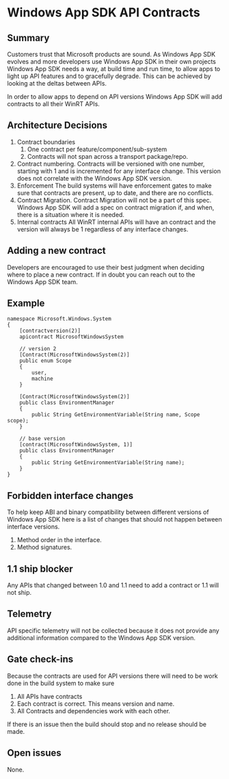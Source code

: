 


# Windows App SDK API Contracts

## Summary
Customers trust that Microsoft products are sound.  As Windows App SDK evolves and more developers use Windows App SDK in their own projects Windows App SDK needs a way, at build time and run time, to allow apps to light up API features and to gracefully degrade.  This can be achieved by looking at the deltas between APIs.  

In order to allow apps to depend on API versions Windows App SDK will add contracts to all their WinRT APIs.


## Architecture Decisions
1. Contract boundaries
   1. One contract per feature/component/sub-system
   2. Contracts will not span across a transport package/repo.
2. Contract numbering.
Contracts will be versioned with one number, starting with 1 and is incremented for any interface change.  This version does not correlate with the Windows App SDK version.
3. Enforcement
The build systems will have enforcement gates to make sure that contracts are present, up to date, and there are no conflicts.
4. Contract Migration.
Contract Migration will not be a part of this spec.  Windows App SDK will add a spec on contract migration if, and when, there is a situation where it is needed.
5. Internal contracts
All WinRT internal APIs will have an contract and the version will always be 1 regardless of any interface changes.

## Adding a new contract
Developers are encouraged to use their best judgment when deciding where to place a new contract.  If in doubt you can reach out to the Windows App SDK team.

## Example

    namespace Microsoft.Windows.System
    {
        [contractversion(2)]
        apicontract MicrosoftWindowsSystem
        
        // version 2
        [Contract(MicrosoftWindowsSystem(2)]
        public enum Scope
        {
            user,
            machine
        }

        [Contract(MicrosoftWindowsSystem(2)]
        public class EnvironmentManager
        {
            public String GetEnvironmentVariable(String name, Scope scope);
        }

        // base version
        [contract(MicrosoftWindowsSystem, 1)]
        public class EnvironmentManager
        {
            public String GetEnvironmentVariable(String name);
        }
    }

## Forbidden interface changes
To help keep ABI and binary compatibility between different versions of Windows App SDK here is a list of changes that should not happen between interface versions.
1. Method order in the interface.
2. Method signatures.

## 1.1 ship blocker
Any APIs that changed between 1.0 and 1.1 need to add a contract or 1.1 will not ship.

## Telemetry
API specific telemetry will not be collected because it does not provide any additional information compared to the Windows App SDK version.

## Gate check-ins
Because the contracts are used for API versions there will need to be work done in the build system to make sure
1. All APIs have contracts
2. Each contract is correct.  This means version and name.
3. All Contracts and dependencies work with each other.

If there is an issue then the build should stop and no release should be made.

## Open issues
None.